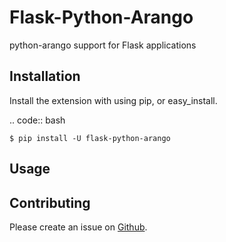 # Flask-Python-Arango

python-arango support for Flask applications

## Installation

Install the extension with using pip, or easy_install.

.. code:: bash

    $ pip install -U flask-python-arango

## Usage

## Contributing

Please create an issue on [Github](https://github.com/zvfvrv/flask-python-arango).
